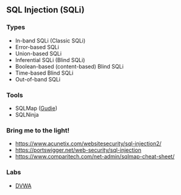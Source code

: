 ## SQL Injection (SQLi)
### Types
- In-band SQLi (Classic SQLi)
- Error-based SQLi
- Union-based SQLi
- Inferential SQLi (Blind SQLi)
- Boolean-based (content-based) Blind SQLi
- Time-based Blind SQLi
- Out-of-band SQLi

### Tools
- SQLMap ([Gudie](https://www.comparitech.com/net-admin/sqlmap-cheat-sheet/))
- SQLNinja

### Bring me to the light!
- https://www.acunetix.com/websitesecurity/sql-injection2/
- https://portswigger.net/web-security/sql-injection
- https://www.comparitech.com/net-admin/sqlmap-cheat-sheet/

### Labs
- [DVWA](https://github.com/digininja/DVWA)
